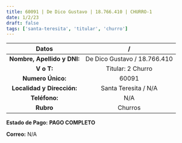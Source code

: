 ```yaml
---
title: 60091 | De Dico Gustavo | 18.766.410 | CHURRO-1
date: 1/2/23
draft: false
tags: ['santa-teresita', 'titular', 'churro']
---
```


|          **Datos**          |               /              |
|:---------------------------:|:----------------------------:|
| **Nombre, Apellido y DNI:** | De Dico Gustavo / 18.766.410 |
|          **V o T:**         |       Titular: 2 Churro      |
|      **Numero Único:**      |             60091            |
|  **Localidad y Dirección:** |     Santa Teresita / N/A     |
|        **Teléfono:**        |              N/A             |
|          **Rubro**          |            Churros           |

**Estado de Pago:** **PAGO COMPLETO**

**Correo:** N/A
